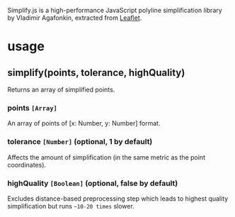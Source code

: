 Simplify.js is a high-performance JavaScript polyline simplification library by Vladimir Agafonkin, extracted from [Leaflet](http://leafletjs.com).

# usage

## simplify(points, tolerance, highQuality)

Returns an array of simplified points.

### points `[Array]`

An array of points of [x: Number, y: Number] format.

### tolerance `[Number]` (optional, 1 by default)

Affects the amount of simplification (in the same metric as the point coordinates).

### highQuality `[Boolean]` (optional, false by default)

Excludes distance-based preprocessing step which leads to highest quality simplification but runs `~10-20 times` slower.
